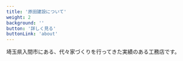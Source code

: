 ```yaml
---
title: '原田建設について'
weight: 2
background: ''
button: '詳しく見る'
buttonLink: 'about'
---
```


埼玉県入間市にある、代々家づくりを行ってきた実績のある工務店です。
